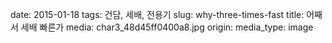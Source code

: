 date: 2015-01-18
tags: 건담, 세배, 전용기
slug: why-three-times-fast
title: 어째서 세배 빠른가
media: char3_48d45ff0400a8.jpg
origin: 
media_type: image
